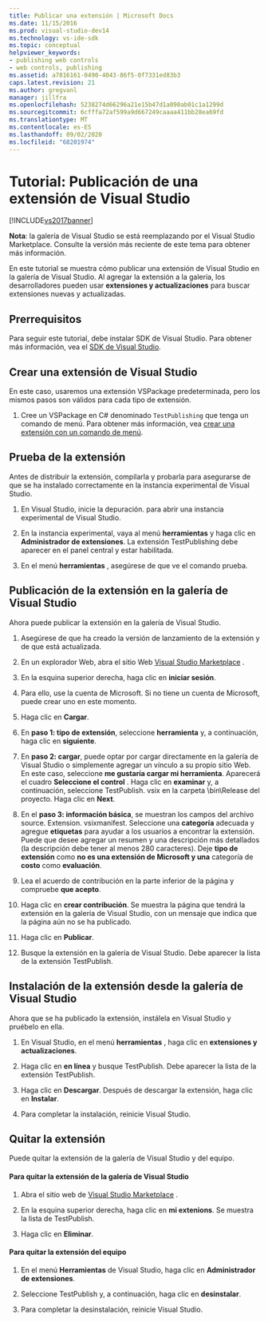 ```yaml
---
title: Publicar una extensión | Microsoft Docs
ms.date: 11/15/2016
ms.prod: visual-studio-dev14
ms.technology: vs-ide-sdk
ms.topic: conceptual
helpviewer_keywords:
- publishing web controls
- web controls, publishing
ms.assetid: a7816161-0490-4043-86f5-0f7331ed83b3
caps.latest.revision: 21
ms.author: gregvanl
manager: jillfra
ms.openlocfilehash: 5238274d66296a21e15b47d1a090ab01c1a1299d
ms.sourcegitcommit: 6cfffa72af599a9d667249caaaa411bb28ea69fd
ms.translationtype: MT
ms.contentlocale: es-ES
ms.lasthandoff: 09/02/2020
ms.locfileid: "68201974"
---
```

# <a name="walkthrough-publishing-a-visual-studio-extension"></a>Tutorial: Publicación de una extensión de Visual Studio
[!INCLUDE[vs2017banner](../includes/vs2017banner.md)]

**Nota**: la galería de Visual Studio se está reemplazando por el Visual Studio Marketplace. Consulte la versión más reciente de este tema para obtener más información.

En este tutorial se muestra cómo publicar una extensión de Visual Studio en la galería de Visual Studio. Al agregar la extensión a la galería, los desarrolladores pueden usar **extensiones y actualizaciones** para buscar extensiones nuevas y actualizadas.

## <a name="prerequisites"></a>Prerrequisitos
 Para seguir este tutorial, debe instalar SDK de Visual Studio. Para obtener más información, vea el [SDK de Visual Studio](../extensibility/visual-studio-sdk.md).

## <a name="create-a-visual-studio-extension"></a>Crear una extensión de Visual Studio
 En este caso, usaremos una extensión VSPackage predeterminada, pero los mismos pasos son válidos para cada tipo de extensión.

1. Cree un VSPackage en C# denominado `TestPublishing` que tenga un comando de menú. Para obtener más información, vea [crear una extensión con un comando de menú](../extensibility/creating-an-extension-with-a-menu-command.md).

## <a name="test-the-extension"></a>Prueba de la extensión
 Antes de distribuir la extensión, compilarla y probarla para asegurarse de que se ha instalado correctamente en la instancia experimental de Visual Studio.

1. En Visual Studio, inicie la depuración. para abrir una instancia experimental de Visual Studio.

2. En la instancia experimental, vaya al menú **herramientas** y haga clic en **Administrador de extensiones**. La extensión TestPublishing debe aparecer en el panel central y estar habilitada.

3. En el menú **herramientas** , asegúrese de que ve el comando prueba.

## <a name="publish-the-extension-to-the-visual-studio-gallery"></a>Publicación de la extensión en la galería de Visual Studio
 Ahora puede publicar la extensión en la galería de Visual Studio.

1. Asegúrese de que ha creado la versión de lanzamiento de la extensión y de que está actualizada.

2. En un explorador Web, abra el sitio Web [Visual Studio Marketplace](https://marketplace.visualstudio.com/) .

3. En la esquina superior derecha, haga clic en **iniciar sesión**.

4. Para ello, use la cuenta de Microsoft. Si no tiene un cuenta de Microsoft, puede crear uno en este momento.

5. Haga clic en **Cargar**.

6. En **paso 1: tipo de extensión**, seleccione **herramienta** y, a continuación, haga clic en **siguiente**.

7. En **paso 2: cargar**, puede optar por cargar directamente en la galería de Visual Studio o simplemente agregar un vínculo a su propio sitio Web. En este caso, seleccione **me gustaría cargar mi herramienta**. Aparecerá el cuadro **Seleccione el control** . Haga clic en **examinar** y, a continuación, seleccione TestPublish. vsix en la carpeta \bin\Release del proyecto. Haga clic en **Next**.

8. En el **paso 3: información básica**, se muestran los campos del archivo source. Extension. vsixmanifest. Seleccione una **categoría** adecuada y agregue **etiquetas** para ayudar a los usuarios a encontrar la extensión. Puede que desee agregar un resumen y una descripción más detallados (la descripción debe tener al menos 280 caracteres). Deje **tipo de extensión** como **no es una extensión de Microsoft y una** categoría de **costo** como **evaluación**.

9. Lea el acuerdo de contribución en la parte inferior de la página y compruebe **que acepto**.

10. Haga clic en **crear contribución**. Se muestra la página que tendrá la extensión en la galería de Visual Studio, con un mensaje que indica que la página aún no se ha publicado.

11. Haga clic en **Publicar**.

12. Busque la extensión en la galería de Visual Studio. Debe aparecer la lista de la extensión TestPublish.

## <a name="install-the-extension-from-the-visual-studio-gallery"></a>Instalación de la extensión desde la galería de Visual Studio
 Ahora que se ha publicado la extensión, instálela en Visual Studio y pruébelo en ella.

1. En Visual Studio, en el menú **herramientas** , haga clic en **extensiones y actualizaciones**.

2. Haga clic en **en línea** y busque TestPublish. Debe aparecer la lista de la extensión TestPublish.

3. Haga clic en **Descargar**. Después de descargar la extensión, haga clic en **Instalar**.

4. Para completar la instalación, reinicie Visual Studio.

## <a name="removing-the-extension"></a>Quitar la extensión
 Puede quitar la extensión de la galería de Visual Studio y del equipo.

#### <a name="to-remove-the-extension-from-the-visual-studio-gallery"></a>Para quitar la extensión de la galería de Visual Studio

1. Abra el sitio web de [Visual Studio Marketplace](https://marketplace.visualstudio.com/) .

2. En la esquina superior derecha, haga clic en **mi extenions**. Se muestra la lista de TestPublish.

3. Haga clic en **Eliminar**.

#### <a name="to-remove-the-extension-from-your-computer"></a>Para quitar la extensión del equipo

1. En el menú **Herramientas** de Visual Studio, haga clic en **Administrador de extensiones**.

2. Seleccione TestPublish y, a continuación, haga clic en **desinstalar**.

3. Para completar la desinstalación, reinicie Visual Studio.
